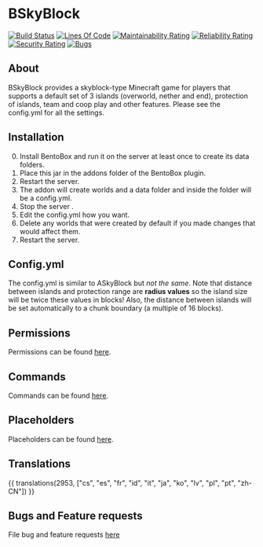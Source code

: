 BSkyBlock
==========
[![Build Status](https://ci.codemc.org/buildStatus/icon?job=BentoBoxWorld/BSkyBlock)](https://ci.codemc.org/job/BentoBoxWorld/job/BSkyBlock/)
[![Lines Of Code](https://sonarcloud.io/api/project_badges/measure?project=world.bentobox%3Abskyblock&metric=ncloc)](https://sonarcloud.io/component_measures?id=world.bentobox%3Abskyblock&metric=ncloc)
[![Maintainability Rating](https://sonarcloud.io/api/project_badges/measure?project=world.bentobox%3Abskyblock&metric=sqale_rating)](https://sonarcloud.io/component_measures?id=world.bentobox%3Abskyblock&metric=Maintainability)
[![Reliability Rating](https://sonarcloud.io/api/project_badges/measure?project=world.bentobox%3Abskyblock&metric=reliability_rating)](https://sonarcloud.io/component_measures?id=world.bentobox%3Abskyblock&metric=Reliability)
[![Security Rating](https://sonarcloud.io/api/project_badges/measure?project=world.bentobox%3Abskyblock&metric=security_rating)](https://sonarcloud.io/component_measures?id=world.bentobox%3Abskyblock&metric=Security)
[![Bugs](https://sonarcloud.io/api/project_badges/measure?project=world.bentobox%3Abskyblock&metric=bugs)](https://sonarcloud.io/project/issues?id=world.bentobox%3Abskyblock&resolved=false&types=BUG)

## About
BSkyBlock provides a skyblock-type Minecraft game for players that supports a default set of 3 islands (overworld, nether and end), protection of islands, team and coop play and other features. Please see the config.yml for all the settings.

## Installation

0. Install BentoBox and run it on the server at least once to create its data folders.
1. Place this jar in the addons folder of the BentoBox plugin.
2. Restart the server.
3. The addon will create worlds and a data folder and inside the folder will be a config.yml.
4. Stop the server .
5. Edit the config.yml how you want.
6. Delete any worlds that were created by default if you made changes that would affect them.
7. Restart the server.

## Config.yml

The config.yml is similar to ASkyBlock but *not the same*. Note that distance between islands and protection range are **radius values** so the island size will be twice these values in blocks! Also, the distance between islands will be set automatically to a chunk boundary (a multiple of 16 blocks).

## Permissions

Permissions can be found [here](Permissions).

## Commands

Commands can be found [here](Commands).

## Placeholders

Placeholders can be found [here](Placeholders).

## Translations

{{ translations(2953, ["cs", "es", "fr", "id", "it", "ja", "ko", "lv", "pl", "pt", "zh-CN"]) }}

## Bugs and Feature requests

File bug and feature requests [here](https://github.com/BentoBoxWorld/BSkyBlock/issues)
